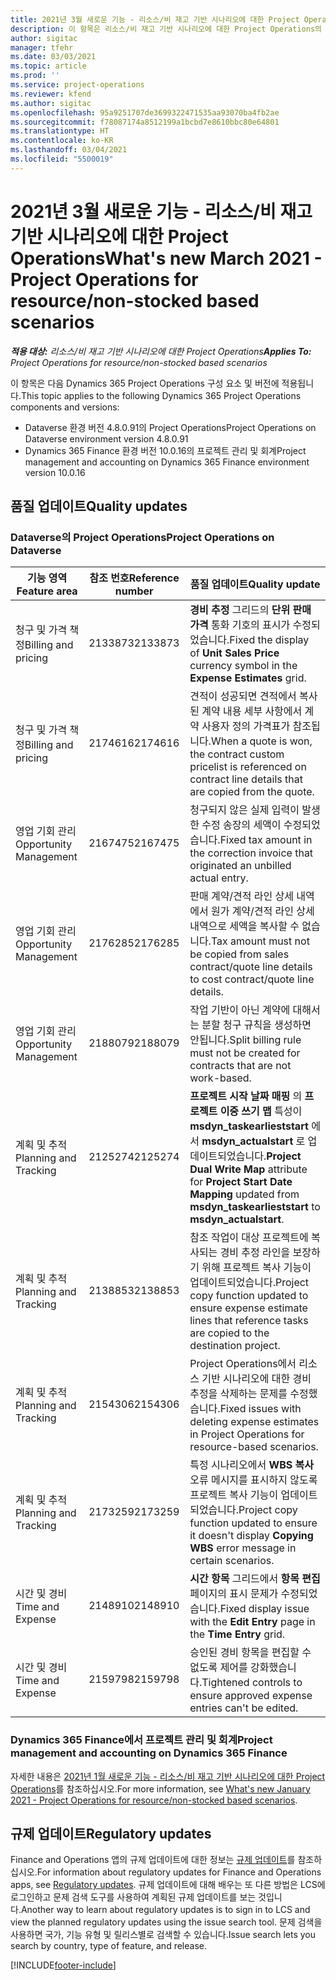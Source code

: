 ```yaml
---
title: 2021년 3월 새로운 기능 - 리소스/비 재고 기반 시나리오에 대한 Project Operations
description: 이 항목은 리소스/비 재고 기반 시나리오에 대한 Project Operations의 2021년 3월 릴리스에서 사용할 수 있는 품질 업데이트에 대한 정보를 제공합니다.
author: sigitac
manager: tfehr
ms.date: 03/03/2021
ms.topic: article
ms.prod: ''
ms.service: project-operations
ms.reviewer: kfend
ms.author: sigitac
ms.openlocfilehash: 95a9251707de3699322471535aa93070ba4fb2ae
ms.sourcegitcommit: f78087174a8512199a1bcbd7e8610bbc80e64801
ms.translationtype: HT
ms.contentlocale: ko-KR
ms.lasthandoff: 03/04/2021
ms.locfileid: "5500019"
---
```

# <a name="whats-new-march-2021---project-operations-for-resourcenon-stocked-based-scenarios"></a><span data-ttu-id="4f242-103">2021년 3월 새로운 기능 - 리소스/비 재고 기반 시나리오에 대한 Project Operations</span><span class="sxs-lookup"><span data-stu-id="4f242-103">What's new March 2021 - Project Operations for resource/non-stocked based scenarios</span></span>

<span data-ttu-id="4f242-104">_**적용 대상:** 리소스/비 재고 기반 시나리오에 대한 Project Operations_</span><span class="sxs-lookup"><span data-stu-id="4f242-104">_**Applies To:** Project Operations for resource/non-stocked based scenarios_</span></span>

<span data-ttu-id="4f242-105">이 항목은 다음 Dynamics 365 Project Operations 구성 요소 및 버전에 적용됩니다.</span><span class="sxs-lookup"><span data-stu-id="4f242-105">This topic applies to the following Dynamics 365 Project Operations components and versions:</span></span>

- <span data-ttu-id="4f242-106">Dataverse 환경 버전 4.8.0.91의 Project Operations</span><span class="sxs-lookup"><span data-stu-id="4f242-106">Project Operations on Dataverse environment version 4.8.0.91</span></span> 
- <span data-ttu-id="4f242-107">Dynamics 365 Finance 환경 버전 10.0.16의 프로젝트 관리 및 회계</span><span class="sxs-lookup"><span data-stu-id="4f242-107">Project management and accounting on Dynamics 365 Finance environment version 10.0.16</span></span> 

## <a name="quality-updates"></a><span data-ttu-id="4f242-108">품질 업데이트</span><span class="sxs-lookup"><span data-stu-id="4f242-108">Quality updates</span></span>

### <a name="project-operations-on-dataverse"></a><span data-ttu-id="4f242-109">Dataverse의 Project Operations</span><span class="sxs-lookup"><span data-stu-id="4f242-109">Project Operations on Dataverse</span></span>


| <span data-ttu-id="4f242-110">**기능 영역**</span><span class="sxs-lookup"><span data-stu-id="4f242-110">**Feature area**</span></span> | <span data-ttu-id="4f242-111">**참조 번호**</span><span class="sxs-lookup"><span data-stu-id="4f242-111">**Reference number**</span></span> | <span data-ttu-id="4f242-112">**품질 업데이트**</span><span class="sxs-lookup"><span data-stu-id="4f242-112">**Quality update**</span></span> |
| --- | --- | --- |
| <span data-ttu-id="4f242-113">청구 및 가격 책정</span><span class="sxs-lookup"><span data-stu-id="4f242-113">Billing and pricing</span></span> | <span data-ttu-id="4f242-114">2133873</span><span class="sxs-lookup"><span data-stu-id="4f242-114">2133873</span></span> | <span data-ttu-id="4f242-115">**경비 추정** 그리드의 **단위 판매 가격** 통화 기호의 표시가 수정되었습니다.</span><span class="sxs-lookup"><span data-stu-id="4f242-115">Fixed the display of **Unit Sales Price** currency symbol in the **Expense Estimates** grid.</span></span> |
| <span data-ttu-id="4f242-116">청구 및 가격 책정</span><span class="sxs-lookup"><span data-stu-id="4f242-116">Billing and pricing</span></span> | <span data-ttu-id="4f242-117">2174616</span><span class="sxs-lookup"><span data-stu-id="4f242-117">2174616</span></span> | <span data-ttu-id="4f242-118">견적이 성공되면 견적에서 복사된 계약 내용 세부 사항에서 계약 사용자 정의 가격표가 참조됩니다.</span><span class="sxs-lookup"><span data-stu-id="4f242-118">When a quote is won, the contract custom pricelist is referenced on contract line details that are copied from the quote.</span></span> |
| <span data-ttu-id="4f242-119">영업 기회 관리</span><span class="sxs-lookup"><span data-stu-id="4f242-119">Opportunity Management</span></span> | <span data-ttu-id="4f242-120">2167475</span><span class="sxs-lookup"><span data-stu-id="4f242-120">2167475</span></span> | <span data-ttu-id="4f242-121">청구되지 않은 실제 입력이 발생한 수정 송장의 세액이 수정되었습니다.</span><span class="sxs-lookup"><span data-stu-id="4f242-121">Fixed tax amount in the correction invoice that originated an unbilled actual entry.</span></span> |
| <span data-ttu-id="4f242-122">영업 기회 관리</span><span class="sxs-lookup"><span data-stu-id="4f242-122">Opportunity Management</span></span> | <span data-ttu-id="4f242-123">2176285</span><span class="sxs-lookup"><span data-stu-id="4f242-123">2176285</span></span> | <span data-ttu-id="4f242-124">판매 계약/견적 라인 상세 내역에서 원가 계약/견적 라인 상세 내역으로 세액을 복사할 수 없습니다.</span><span class="sxs-lookup"><span data-stu-id="4f242-124">Tax amount must not be copied from sales contract/quote line details to cost contract/quote line details.</span></span> |
| <span data-ttu-id="4f242-125">영업 기회 관리</span><span class="sxs-lookup"><span data-stu-id="4f242-125">Opportunity Management</span></span> | <span data-ttu-id="4f242-126">2188079</span><span class="sxs-lookup"><span data-stu-id="4f242-126">2188079</span></span> | <span data-ttu-id="4f242-127">작업 기반이 아닌 계약에 대해서는 분할 청구 규칙을 생성하면 안됩니다.</span><span class="sxs-lookup"><span data-stu-id="4f242-127">Split billing rule must not be created for contracts that are not work-based.</span></span> |
| <span data-ttu-id="4f242-128">계획 및 추적</span><span class="sxs-lookup"><span data-stu-id="4f242-128">Planning and Tracking</span></span> | <span data-ttu-id="4f242-129">2125274</span><span class="sxs-lookup"><span data-stu-id="4f242-129">2125274</span></span> | <span data-ttu-id="4f242-130">**프로젝트 시작 날짜 매핑** 의 **프로젝트 이중 쓰기 맵** 특성이 **msdyn\_taskearlieststart** 에서 **msdyn\_actualstart** 로 업데이트되었습니다.</span><span class="sxs-lookup"><span data-stu-id="4f242-130">**Project Dual Write Map** attribute for **Project Start Date Mapping** updated from **msdyn\_taskearlieststart** to **msdyn\_actualstart**.</span></span> |
| <span data-ttu-id="4f242-131">계획 및 추적</span><span class="sxs-lookup"><span data-stu-id="4f242-131">Planning and Tracking</span></span> | <span data-ttu-id="4f242-132">2138853</span><span class="sxs-lookup"><span data-stu-id="4f242-132">2138853</span></span> | <span data-ttu-id="4f242-133">참조 작업이 대상 프로젝트에 복사되는 경비 추정 라인을 보장하기 위해 프로젝트 복사 기능이 업데이트되었습니다.</span><span class="sxs-lookup"><span data-stu-id="4f242-133">Project copy function updated to ensure expense estimate lines that reference tasks are copied to the destination project.</span></span> |
| <span data-ttu-id="4f242-134">계획 및 추적</span><span class="sxs-lookup"><span data-stu-id="4f242-134">Planning and Tracking</span></span> | <span data-ttu-id="4f242-135">2154306</span><span class="sxs-lookup"><span data-stu-id="4f242-135">2154306</span></span> | <span data-ttu-id="4f242-136">Project Operations에서 리소스 기반 시나리오에 대한 경비 추정을 삭제하는 문제를 수정했습니다.</span><span class="sxs-lookup"><span data-stu-id="4f242-136">Fixed issues with deleting expense estimates in Project Operations for resource-based scenarios.</span></span> |
| <span data-ttu-id="4f242-137">계획 및 추적</span><span class="sxs-lookup"><span data-stu-id="4f242-137">Planning and Tracking</span></span> | <span data-ttu-id="4f242-138">2173259</span><span class="sxs-lookup"><span data-stu-id="4f242-138">2173259</span></span> | <span data-ttu-id="4f242-139">특정 시나리오에서 **WBS 복사** 오류 메시지를 표시하지 않도록 프로젝트 복사 기능이 업데이트되었습니다.</span><span class="sxs-lookup"><span data-stu-id="4f242-139">Project copy function updated to ensure it doesn't display **Copying WBS** error message in certain scenarios.</span></span> |
| <span data-ttu-id="4f242-140">시간 및 경비</span><span class="sxs-lookup"><span data-stu-id="4f242-140">Time and Expense</span></span> | <span data-ttu-id="4f242-141">2148910</span><span class="sxs-lookup"><span data-stu-id="4f242-141">2148910</span></span> | <span data-ttu-id="4f242-142">**시간 항목** 그리드에서 **항목 편집** 페이지의 표시 문제가 수정되었습니다.</span><span class="sxs-lookup"><span data-stu-id="4f242-142">Fixed display issue with the **Edit Entry** page in the **Time Entry** grid.</span></span> |
| <span data-ttu-id="4f242-143">시간 및 경비</span><span class="sxs-lookup"><span data-stu-id="4f242-143">Time and Expense</span></span> | <span data-ttu-id="4f242-144">2159798</span><span class="sxs-lookup"><span data-stu-id="4f242-144">2159798</span></span> | <span data-ttu-id="4f242-145">승인된 경비 항목을 편집할 수 없도록 제어를 강화했습니다.</span><span class="sxs-lookup"><span data-stu-id="4f242-145">Tightened controls to ensure approved expense entries can't be edited.</span></span> |

### <a name="project-management-and-accounting-on-dynamics-365-finance"></a><span data-ttu-id="4f242-146">Dynamics 365 Finance에서 프로젝트 관리 및 회계</span><span class="sxs-lookup"><span data-stu-id="4f242-146">Project management and accounting on Dynamics 365 Finance</span></span>

<span data-ttu-id="4f242-147">자세한 내용은 [2021년 1월 새로운 기능 - 리소스/비 재고 기반 시나리오에 대한 Project Operations](whats-new-jan-2021-resource-based.md)를 참조하십시오.</span><span class="sxs-lookup"><span data-stu-id="4f242-147">For more information, see [What's new January 2021 - Project Operations for resource/non-stocked based scenarios](whats-new-jan-2021-resource-based.md).</span></span>

## <a name="regulatory-updates"></a><span data-ttu-id="4f242-148">규제 업데이트</span><span class="sxs-lookup"><span data-stu-id="4f242-148">Regulatory updates</span></span>

<span data-ttu-id="4f242-149">Finance and Operations 앱의 규제 업데이트에 대한 정보는 [규제 업데이트](https://docs.microsoft.com/dynamics365/finance/localizations/regulatory-updates)를 참조하십시오.</span><span class="sxs-lookup"><span data-stu-id="4f242-149">For information about regulatory updates for Finance and Operations apps, see [Regulatory updates](https://docs.microsoft.com/dynamics365/finance/localizations/regulatory-updates).</span></span> <span data-ttu-id="4f242-150">규제 업데이트에 대해 배우는 또 다른 방법은 LCS에 로그인하고 문제 검색 도구를 사용하여 계획된 규제 업데이트를 보는 것입니다.</span><span class="sxs-lookup"><span data-stu-id="4f242-150">Another way to learn about regulatory updates is to sign in to LCS and view the planned regulatory updates using the issue search tool.</span></span> <span data-ttu-id="4f242-151">문제 검색을 사용하면 국가, 기능 유형 및 릴리스별로 검색할 수 있습니다.</span><span class="sxs-lookup"><span data-stu-id="4f242-151">Issue search lets you search by country, type of feature, and release.</span></span>


[!INCLUDE[footer-include](../includes/footer-banner.md)]
